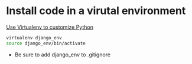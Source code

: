# Install code in a virutal environment
[Use Virtualenv to customize Python](https://https://kb.iu.edu/d/aonm)
```bash
virtualenv django_env
source django_env/bin/activate
```

- Be sure to add django_env to .gitignore
